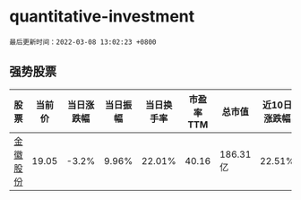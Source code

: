 # quantitative-investment

`最后更新时间：2022-03-08 13:02:23 +0800`

## 强势股票

|股票|当前价|当日涨跌幅|当日振幅|当日换手率|市盈率TTM|总市值|近10日涨跌幅|
|----|----|----|----|----|----|----|----|
|[金徽股份](https://xueqiu.com/S/SH603132)|19.05|-3.2%|9.96%|22.01%|40.16|186.31亿|22.51%|
